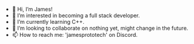 - 👋 Hi, I’m James!
- 👀 I’m interested in becoming a full stack developer.
- 🌱 I’m currently learning C++.
- 💞️ I’m looking to collaborate on nothing yet, might change in the future.
- 📫 How to reach me: 'jamesprototech' on Discord.

<!---
Awsomeworld304/Awsomeworld304 is a ✨ special ✨ repository because its `README.md` (this file) appears on your GitHub profile.
You can click the Preview link to take a look at your changes.
--->
